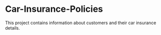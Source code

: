 # Car-Insurance-Policies
This project contains information about customers and their car insurance details. 
